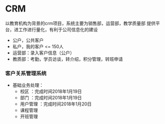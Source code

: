 # CRM
以教育机构为背景的crm项目，系统主要为销售部，运营部，教学质量部 提供平台，进工作进行量化，有利于公司信息化的建设
- 公户，公共客户
- 私户，我的客户 <= 150人
- 运营部：录入客户信息（公户）
- 教质部：考勤，学员访谈，转介绍，积分管理，转班申请
### 客户关系管理系统
- 基础业务处理：
    - 校区  ：完成时间2018年1月19日
    - 部门  ：完成时间2018年1月19日
    - 用户管理 ：完成时间2018年1月20日
    - 课程管理
    - 开班管理

